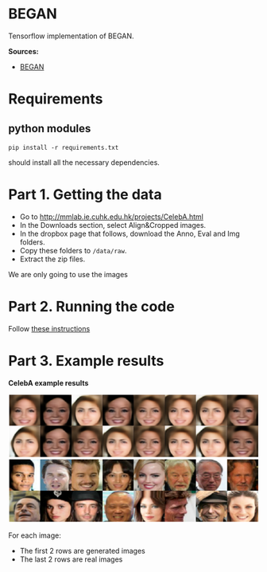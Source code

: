 # BEGAN

Tensorflow implementation of BEGAN.

**Sources:**

- [BEGAN](https://arxiv.org/pdf/1703.10717.pdf)

# Requirements

## python modules

    pip install -r requirements.txt

should install all the necessary dependencies.

# Part 1. Getting the data

- Go to http://mmlab.ie.cuhk.edu.hk/projects/CelebA.html
- In the Downloads section, select Align&Cropped images.
- In the dropbox page that follows, download the Anno, Eval and Img folders.
- Copy these folders to `/data/raw`.
- Extract the zip files.

We are only going to use the images

# Part 2. Running the code

Follow [these instructions](https://github.com/tdeboissiere/DeepLearningImplementations/tree/master/BEGAN/src/model)

# Part 3. Example results

**CelebA example results**

![figure](./figures/celeba_samples.png)

For each image:

- The first 2 rows are generated images
- The last 2 rows are real images


